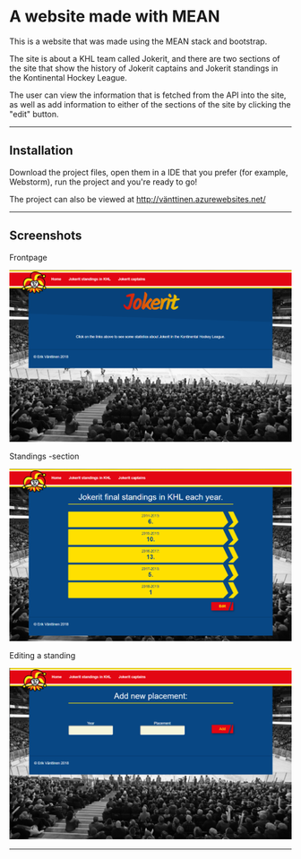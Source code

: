 # A website made with MEAN

This is a website that was made using the MEAN stack and bootstrap.

The site is about a KHL team called Jokerit, and there are two sections of the site that show the history of Jokerit captains and Jokerit standings in the Kontinental Hockey League.

The user can view the information that is fetched from the API into the site, as well as add information to either of the sections of the site by clicking the "edit" button.

---

Installation
---

Download the project files, open them in a IDE that you prefer (for example, Webstorm), run the project and you're ready to go!

The project can also be viewed at http://vänttinen.azurewebsites.net/


---


Screenshots
---
Frontpage

![alt text](https://github.com/eebbi/MEAN_site/blob/master/frontpage.png)

Standings -section

![alt text](https://github.com/eebbi/MEAN_site/blob/master/standings.png)

Editing a standing

![alt text](https://github.com/eebbi/MEAN_site/blob/master/standings2.png)

---
